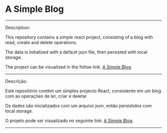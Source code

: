 <h1>A Simple Blog</h1>
<hr/>
<p>Description:</p>
<p>This repository contains a simple react project, consisting of a blog with read, create and delete operations. </p>
<p>The data is initialized with a default json file, then persisted with local storage.</p>
<p>The project can be visualized in the follow link: <a href='https://vanderms.github.io/simple-react-blog/#/'>A Simple Blog</a>.</p>
<hr/>
<p>Descrição:</p>
<p>Este repositório contém um simples projecto React, consistente em um blog com as operações de ler, criar e deletar</p>
<p>Os dados são inicializados com um arquivo json, então persistidos com local storage.</p>
<p>O projeto pode ser visualizado no seguinte link: <a href='https://vanderms.github.io/simple-react-blog/#/'>A Simple Blog</a>.</p>
<hr/>
